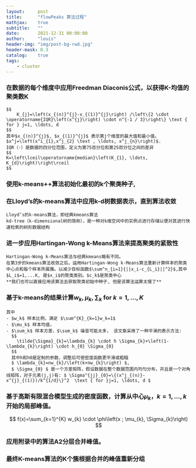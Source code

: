 ```yaml
---
layout:     post
title:      "flowPeaks 算法过程"
mathjax:    true
subtitle:   ""
date:       2021-12-31 00:00:00
author:     "louis"
header-img: "img/post-bg-rwd.jpg"
header-mask: 0.3
catalog:    true
tags:
    - cluster
---
```


### 在数据的每个维度中应用Freedman Diaconis公式，以获得K-均值的聚类数K
    $$
        K_{j}=\left(x_{(n)}^{j}-x_{(1)}^{j}\right) /\left\{2 \cdot \operatorname{IQR}\left(x^{j}\right) \cdot n^{-1 / 3}\right\} \text { for } j=1, \ldots, d
    $$  
    其中$x_{(n)}^{j}$, $x_{(1)}^{j}$ 表示第j个维度的最大值和最小值。$x^j=\left(x^i_{1},x^j_{2} \text , \ldots, x^j_{n}\right)$.   
    IQR（·）是数据的四分位范围，定义为第75百分位和第25百分位之间的差异 
    $$
    K=\left\lceil\operatorname{median}\left(K_{1}, \ldots, K_{d}\right)\right\rceil
    $$  

### 使用k-means++算法初始化最初的k个聚类种子, 

### 在Lloyd’s的k-means算法中应用k-d树数据表示，直到算法收敛  
    Lloyd’s的k-means算法，即经典kmeans算法  
    kd-tree（k-dimensional树的简称），是一种对k维空间中的实例点进行存储以便对其进行快速检索的树形数据结构

### 进一步应用Hartingan-Wong k-Means算法来提高聚类的紧致性
    Hartingan-Wong k-Means算法与经典kmeans略有不同。 
    在第3步的kmeans算法收敛之后，运用Hartingan-Wong k-Means算法重新计算样本的聚类中心点和每个样本所属簇。以减少目标函数$\sum^n_{i=1}{||x_i-c_{L_i}||^2}$,其中$L_i$=1,...K, 是$x_i$的聚类类别。$c_k$是聚类中心  
    **我们也可以直接应用该算法去获取聚类初始中种子, 但是该算法运算太慢了** 

### 基于k-means的结果计算$w_k, \mu_k, \sum_k \text { for } k=1, \ldots, K$  
    其中  
    - $w_k$ 样本比例，满足 $\sum^{K}_{k=1}w_k=1$
    - $\mu_k$ 样本均值， 
    - $\sum_k$ 样本方差，$\sum_k$ 噪音可能太多， 该文章采用了一种平滑的表示方法:  
      $$
        \tilde{\Sigma}_{k}=\lambda_{k} \cdot h \Sigma_{k}+\left(1-\lambda_{k}\right) \cdot h_{0} \Sigma_{0}
      $$  
      其中h和h0是定制的参数，调整后可使密度函数更平滑或粗糙  
      $ \lambda_{k}=nw_{k}/\left(k+nw_{k}\right) $,   
      $ \Sigma_{0} $ 是一个方差矩阵，假设数据在整个数据范围内均匀分布，并且是一个对角线矩阵，对于元素(j,j)有: $ \Sigma^{jj}_{0}=\{(x^j_{(n)}-x^{j}_{(1)})/k^{1/d}\}^2  \text { for }j=1, \ldots, d $ 

### 基于高斯有限混合模型生成的密度函数，计算从中心$\mu_k，k=1,\ldots,k$开始的局部峰值。
   $$
    f(x)=\sum_{k=1}^{K} w_{k} \cdot \phi\left(x ; \mu_{k}, \Sigma_{k}\right)
   $$

### 应用附录中的算法A2分层合并峰值。

### 最终K-means算法的K个簇根据合并的峰值重新分组